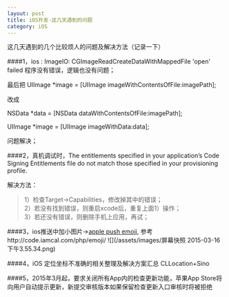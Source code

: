 ```yaml
---
layout: post
title: iOS开发-这几天遇到的问题
category: iOS
---
```


这几天遇到的几个比较烦人的问题及解决方法（记录一下）  

####1，ios <Error>: ImageIO: CGImageReadCreateDataWithMappedFile  'open' failed 
程序没有错误，逻辑也没有问题；

最后把
UIImage *image = [UIImage imageWithContentsOfFile:imagePath];

改成

NSData *data = [NSData dataWithContentsOfFile:imagePath];

 UIImage *image = [UIImage imageWithData:data];

问题解决；

####2，真机调试时，The entitlements specified in your application’s Code Signing Entitlements file do not match those specified in your provisioning profile.

解决方法：

>1）检查Target->Capabilities，修改掉其中的错误；  
>2）若没有找到错误，则重启xcode后，重复上面1）操作；  
>3）若还没有错误，则删除手机上应用，再试；  

####3，ios推送中加小图片->[apple push emoji](http://stackoverflow.com/questions/16649050/emojis-support-in-apple-push-notification), 参考http://code.iamcal.com/php/emoji/
![](/assets/images/屏幕快照 2015-03-16 下午3.55.34.png)

####4，iOS 定位坐标不准确的相关整理及解决方案汇总 CLLocation+Sino

####5，2015年3月起，要求关闭所有App内的检查更新功能，苹果App Store将向用户自动提示更新，新提交审核版本如果保留检查更新入口审核时将被拒绝